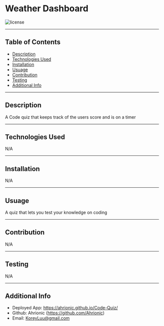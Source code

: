 # Weather Dashboard

  ![license](https://img.shields.io/badge/license-MIT-blue)

  ***
  ## Table of Contents
  - [Description](#description)
  - [Technologies Used](#technologies-used)
  - [Installation](#installation)
  - [Usuage](#usuage)
  - [Contribution](#contribution)
  - [Testing](#testing)
  - [Additional Info](#additional-info)

  ***
  ## Description
  A Code quiz that keeps track of the users score and is on a timer
  
  ***
  ## Technologies Used
  N/A

  ***
  ## Installation
  N/A

  ***
  ## Usuage
  A quiz that lets you test your knowledge on coding
  ***
  ## Contribution
  N/A

  ***
  ## Testing
  N/A

  ***
  ## Additional Info
  - Deployed App: https://ahrionic.github.io/Code-Quiz/
  - Github: Ahrionic (https://github.com/Ahrionic)
  - Email: KoreyLuu@gmail.com
